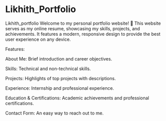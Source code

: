 # Likhith_Portfolio
Likhith_portfolio Welcome to my personal portfolio website! 🚀 This website serves as my online resume, showcasing my skills, projects, and achievements. It features a modern, responsive design to provide the best user experience on any device.


Features:

About Me: Brief introduction and career objectives.

Skills: Technical and non-technical skills.

Projects: Highlights of top projects with descriptions.

Experience: Internship and professional experience.

Education & Certifications: Academic achievements and professional certifications.

Contact Form: An easy way to reach out to me.
